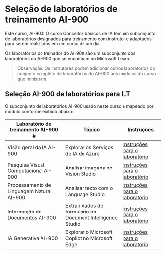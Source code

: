 # Seleção de laboratórios de treinamento AI-900

Este curso, AI-900: O curso Conceitos básicos de IA tem um subconjunto de laboratórios designados para treinamento com instrutor e adaptados para serem realizados em um curso de um dia.

Os laboratórios do treinador do AI-900 são um subconjunto dos laboratórios do AI-900 que se encontram no Microsoft Learn.

> Observação: Os instrutores podem adicionar outros laboratórios do conjunto completo de laboratórios do AI-900 aos módulos do curso que ministram.

## Seleção AI-900 de laboratórios para ILT

O subconjunto de laboratórios AI-900 usado neste curso é mapeado por módulo conforme exibido abaixo: 

| Laboratório de treinamento AI-900 # | Tópico | Instruções |
| --- | --- | --- |
| Visão geral da IA AI-900 | Explorar os Serviços de IA do Azure | [Instruções para o laboratório](https://go.microsoft.com/fwlink/?linkid=2250253) |
| Pesquisa Visual Computacional AI-900 | Analisar imagens no Vision Studio | [Instruções para o laboratório](https://go.microsoft.com/fwlink/?linkid=2250145) |
| Processamento de Linguagem Natural AI-900 | Analisar texto com o Language Studio | [Instruções para o laboratório](https://go.microsoft.com/fwlink/?linkid=2250314) |
| Informação de Documentos AI-900 | Extrair dados de formulário no Document Intelligence Studio | [Instruções para o laboratório](https://go.microsoft.com/fwlink/?linkid=2250315) |
| IA Generativa AI-900 | Explorar o Microsoft Copilot no Microsoft Edge | [Instruções para o laboratório](https://go.microsoft.com/fwlink/?linkid=2249955) |


